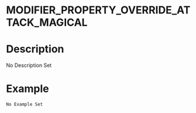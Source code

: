 # MODIFIER_PROPERTY_OVERRIDE_ATTACK_MAGICAL
# Description
No Description Set
# Example
```No Example Set```
